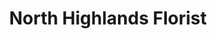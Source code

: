 ---
title: "North Highlands Florist"
url: /north-highlands/north-highlands-florist/
shop: florist
---